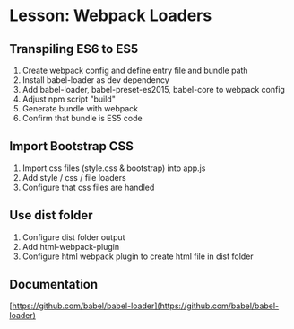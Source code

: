 # Lesson: Webpack Loaders
## Transpiling ES6 to ES5
1. Create webpack config and define entry file and bundle path
1. Install babel-loader as dev dependency
1. Add babel-loader, babel-preset-es2015, babel-core to webpack config
1. Adjust npm script "build"
1. Generate bundle with webpack
1. Confirm that bundle is ES5 code

## Import Bootstrap CSS
1. Import css files (style.css & bootstrap) into app.js
1. Add style / css / file loaders
1. Configure that css files are handled

## Use dist folder
1. Configure dist folder output
1. Add html-webpack-plugin
1. Configure html webpack plugin to create html file in dist folder

## Documentation
[https://github.com/babel/babel-loader](https://github.com/babel/babel-loader)
